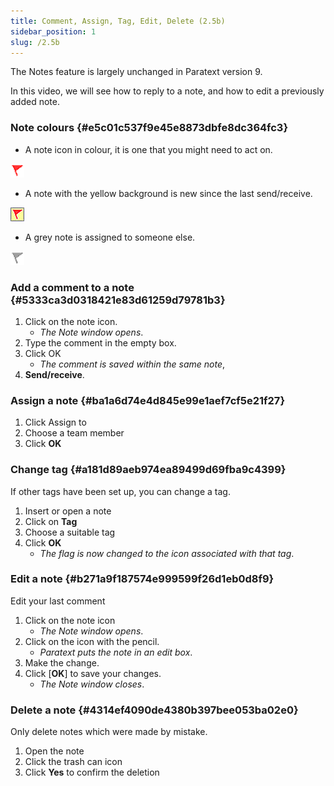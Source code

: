 ```yaml
---
title: Comment, Assign, Tag, Edit, Delete (2.5b)
sidebar_position: 1
slug: /2.5b
---
```




The Notes feature is largely unchanged in Paratext version 9.


In this video, we will see how to reply to a note, and how to edit a previously added note.


### **Note colours** {#e5c01c537f9e45e8873dbfe8dc364fc3}


<div class='notion-row'>
<div class='notion-column' style={{width: 'calc((100% - (min(32px, 4vw) * 1)) * 0.5)'}}>

- A note icon in colour, it is one that you might need to act on.

</div><div className='notion-spacer' />

<div class='notion-column' style={{width: 'calc((100% - (min(32px, 4vw) * 1)) * 0.5)'}}>

![](/notion_imgs/820267580.png)

</div><div className='notion-spacer' />
</div>


<div class='notion-row'>
<div class='notion-column' style={{width: 'calc((100% - (min(32px, 4vw) * 1)) * 0.5)'}}>

- A note with the yellow background is new since the last send/receive.

</div><div className='notion-spacer' />

<div class='notion-column' style={{width: 'calc((100% - (min(32px, 4vw) * 1)) * 0.5)'}}>

![](/notion_imgs/321350100.jpg)

</div><div className='notion-spacer' />
</div>


<div class='notion-row'>
<div class='notion-column' style={{width: 'calc((100% - (min(32px, 4vw) * 1)) * 0.5)'}}>

- A grey note is assigned to someone else.

</div><div className='notion-spacer' />

<div class='notion-column' style={{width: 'calc((100% - (min(32px, 4vw) * 1)) * 0.5)'}}>

![](/notion_imgs/724904581.png)

</div><div className='notion-spacer' />
</div>


### **Add a comment to a note** {#5333ca3d0318421e83d61259d79781b3}

1. Click on the note icon.
	- _The Note window opens_.
1. Type the comment in the empty box.
1. Click OK
	- _The comment is saved within the same note_,
1. **Send/receive**.

### **Assign a note** {#ba1a6d74e4d845e99e1aef7cf5e21f27}

1. Click Assign to
1. Choose a team member
1. Click **OK**

### **Change tag** {#a181d89aeb974ea89499d69fba9c4399}


If other tags have been set up, you can change a tag.

1. Insert or open a note
1. Click on **Tag**
1. Choose a suitable tag
1. Click **OK**
	- _The flag is now changed to the icon associated with that tag_.

### **Edit a note** {#b271a9f187574e999599f26d1eb0d8f9}


Edit your last comment

1. Click on the note icon
	- _The Note window opens_.
1. Click on the icon with the pencil.
	- _Paratext puts the note in an edit box_.
1. Make the change.
1. Click [**OK**] to save your changes.
	- _The Note window closes_.

### **Delete a note** {#4314ef4090de4380b397bee053ba02e0}


Only delete notes which were made by mistake.

1. Open the note
1. Click the trash can icon
1. Click **Yes** to confirm the deletion
